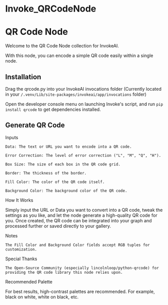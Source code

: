# Invoke_QRCodeNode

# QR Code Node

Welcome to the QR Code Node collection for InvokeAI.

With this node, you can encode a simple QR code easily within a single node.

## Installation

Drag the qrcode.py into your InvokeAI invocations folder (Currently located in your `/.venv/Lib/site-packages/invokeai/app/invocations` folder)

Open the developer console menu on launching Invoke's script, and run `pip install qrcode` to get dependencies installed.

## Generate QR Code

Inputs

    Data: The text or URL you want to encode into a QR code.

    Error Correction: The level of error correction ("L", "M", "Q", "H").

    Box Size: The size of each box in the QR code grid.

    Border: The thickness of the border.

    Fill Color: The color of the QR code itself.

    Background Color: The background color of the QR code.

How It Works

Simply input the URL or Data you want to convert into a QR code, tweak the settings as you like, and let the node generate a high-quality QR code for you. Once created, the QR code can be integrated into your graph and processed further or saved directly to your gallery.

Notes

    The Fill Color and Background Color fields accept RGB tuples for customization.

Special Thanks

    The Open-Source Community (especially lincolnloop/python-qrcode) for providing the QR code library this node relies upon.

Recommended Palette

For best results, high-contrast palettes are recommended. For example, black on white, white on black, etc.